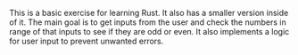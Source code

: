This is a basic exercise for learning Rust. It also has a smaller version inside of it.
The main goal is to get inputs from the user and check the numbers in range of that inputs to see if they are odd or even.
It also implements a logic for user input to prevent unwanted errors.
